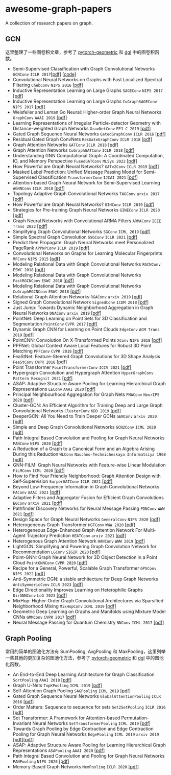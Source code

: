 # awesome-graph-papers
A collection of research papers on graph.

## GCN
这里整理了一些图卷积文章，参考了 [pytorch-geometric](https://pytorch-geometric.readthedocs.io/en/latest/modules/nn.html#pooling-layers) 和 [dgl](https://docs.dgl.ai/api/python/nn-pytorch.html#global-pooling-layers) 中的图卷积函数。
- Semi-Supervised Classification with Graph Convolutional Networks `GCNConv` `ICLR 2017`[[pdf]](https://arxiv.org/pdf/1609.02907.pdf) [[code]](https://github.com/tkipf/pygcn)
- Convolutional Neural Networks on Graphs with Fast Localized Spectral Filtering `ChebConv` `NIPS 2016` [[pdf]](https://arxiv.org/pdf/1606.09375.pdf)
- Inductive Representation Learning on Large Graphs `SAGEConv` `NIPS 2017` [[pdf]](https://arxiv.org/pdf/1706.02216.pdf)
- Inductive Representation Learning on Large Graphs `CuGraphSAGEConv` `NIPS 2017` [[pdf]](https://arxiv.org/pdf/1706.02216.pdf)
- Weisfeiler and Leman Go Neural: Higher-order Graph Neural Networks `GraphConv` `AAAI 2019` [[pdf]](https://arxiv.org/pdf/1810.02244.pdf)
- Learning Representations of Irregular Particle-detector Geometry with Distance-weighted Graph Networks `GravNetConv` `EPJ C 2019` [[pdf]](https://arxiv.org/pdf/1902.07987.pdf)
- Gated Graph Sequence Neural Networks `GatedGraphConv` `ICLR 2016` [[pdf]](https://arxiv.org/pdf/1511.05493.pdf)
- Residual Gated Graph ConvNets `ResGateGraphConv` `ICLR 2018` [[pdf]](https://arxiv.org/pdf/1711.07553.pdf)
- Graph Attention Networks `GATConv` `ICLR 2018` [[pdf]](https://arxiv.org/pdf/1710.10903.pdf)
- Graph Attention Networks `CuGraphGATConv` `ICLR 2018` [[pdf]](https://arxiv.org/pdf/1710.10903.pdf)
- Understanding GNN Computational Graph: A Coordinated Computation, IO, and Memory Perspective `FusedGATConv` `MLSys 2022` [[pdf]](https://arxiv.org/abs/2110.09524)
- How Powerful are Graph Neural Networks? `GATv2Conv` `ICLR 2019` [[pdf]](https://arxiv.org/pdf/1810.00826.pdf)
- Masked Label Prediction: Unified Message Passing Model for Semi-Supervised Classification `TransformerConv` `IJCAI 2021` [[pdf]](https://arxiv.org/pdf/2009.03509.pdf)
- Attention-based Graph Neural Network for Semi-Supervised Learning `AGNNConv` `ICLR 2018` [[pdf]](https://arxiv.org/pdf/1803.03735.pdf)
- Topology Adaptive Graph Convolutional Networks `TAGConv` `arxiv 2017` [[pdf]](https://arxiv.org/pdf/1710.10370.pdf)
- How Powerful are Graph Neural Networks? `GINConv` `ICLR 2019` [[pdf]](https://arxiv.org/pdf/1810.00826.pdf)
- Strategies for Pre-training Graph Neural Networks `GINEConv` `ICLR 2020` [[pdf]](https://arxiv.org/pdf/1905.12265.pdf)
- Graph Neural Networks with Convolutional ARMA Filters `ARMAConv` `IEEE Trans 2022` [[pdf]](https://arxiv.org/pdf/1901.01343.pdf)
- Simplifying Graph Convolutional Networks `SGConv` `ICML 2019` [[pdf]](https://arxiv.org/pdf/1902.07153.pdf)
- Simple Spectral Graph Convolution `SSGConv` `ICLR 2021` [[pdf]](https://openreview.net/pdf?id=CYO5T-YjWZV)
- Predict then Propagate: Graph Neural Networks meet Personalized PageRank `APPNPConv` `ICLR 2019` [[pdf]](https://arxiv.org/pdf/1810.05997.pdf)
- Convolutional Networks on Graphs for Learning Molecular Fingerprints `MFConv` `NIPS 2015` [[pdf]](https://arxiv.org/pdf/1509.09292.pdf)
- Modeling Relational Data with Graph Convolutional Networks `RGCNConv` `ESWC 2018` [[pdf]](https://arxiv.org/pdf/1703.06103.pdf)
- Modeling Relational Data with Graph Convolutional Networks `FastRGCNConv` `ESWC 2018` [[pdf]](https://arxiv.org/pdf/1703.06103.pdf)
- Modeling Relational Data with Graph Convolutional Networks `CuGraphRGCNConv` `ESWC 2018` [[pdf]](https://arxiv.org/pdf/1703.06103.pdf)
- Relational Graph Attention Networks `RGAConv` `arxiv 2019` [[pdf]](https://arxiv.org/abs/1904.05811)
- Signed Graph Convolutional Network `SignedConv` `ICDM 2018` [[pdf]](https://arxiv.org/pdf/1808.06354.pdf)
- Just Jump: Towards Dynamic Neighborhood Aggregation in Graph Neural Networks `DNAConv` `arxiv 2019` [[pdf]](https://arxiv.org/abs/1904.04849)
- PointNet: Deep Learning on Point Sets for 3D Classification and Segmentation `PointConv` `CVPR 2017` [[pdf]](https://arxiv.org/pdf/1612.00593.pdf)
- Dynamic Graph CNN for Learning on Point Clouds `EdgeConv` `ACM Trans 2019` [[pdf]](https://arxiv.org/pdf/1801.07829.pdf)
- PointCNN: Convolution On X-Transformed Points `XConv` `NIPS 2018` [[pdf]](https://arxiv.org/pdf/1801.07791.pdf)
- PPFNet: Global Context Aware Local Features for Robust 3D Point Matching `PPFConv` `CVPR 2018` [[pdf]](https://arxiv.org/pdf/1802.02669.pdf)
- FeaStNet: Feature-Steered Graph Convolutions for 3D Shape Analysis `FeaStConv` `CVPR 2018` [[pdf]](https://arxiv.org/abs/1706.05206)
- Point Transformer `PointTransformerConv` `ICCV 2021` [[pdf]](https://arxiv.org/abs/2012.09164)
- Hypergraph Convolution and Hypergraph Attention `HyperGraphConv` `Pattern Recognit 2021` [[pdf]](https://arxiv.org/abs/1901.08150)
- ASAP: Adaptive Structure Aware Pooling for Learning Hierarchical Graph Representations `LEConv` `AAAI 2020` [[pdf]](https://arxiv.org/abs/1911.07979)
- Principal Neighbourhood Aggregation for Graph Nets `PNAConv` `NeurIPS 2020` [[pdf]](https://arxiv.org/pdf/2004.05718.pdf)
- Cluster-GCN: An Efficient Algorithm for Training Deep and Large Graph Convolutional Networks `ClusterConv` `KDD 2019` [[pdf]](https://arxiv.org/pdf/1905.07953.pdf)
- DeeperGCN: All You Need to Train Deeper GCNs `GENConv` `arxiv 2020` [[pdf]](https://arxiv.org/pdf/2006.07739.pdf)
- Simple and Deep Graph Convolutional Networks `GCN2Conv` `ICML 2020` [[pdf]](https://arxiv.org/pdf/2007.02133.pdf)
- Path Integral Based Convolution and Pooling for Graph Neural Networks `PANConv` `NIPS 2020` [[pdf]](https://arxiv.org/pdf/2006.16811.pdf)
- A Reduction of a Graph to a Canonical Form and an Algebra Arising During this Reduction `WLConv` `Nauchno-Technicheskaya Informatsiya 1968` [[pdf]](https://www.iti.zcu.cz/wl2018/pdf/wl_paper_translation.pdf)
- GNN-FiLM: Graph Neural Networks with Feature-wise Linear Modulation `FiLMConv` `ICML 2020` [[pdf]](https://arxiv.org/abs/1906.12192)
- How to Find Your Friendly Neighborhood: Graph Attention Design with Self-Supervision `SurperGATConv` `ICLR 2021` [[pdf]](https://openreview.net/pdf?id=Wi5KUNlqWty)
- Beyond Low-Frequency Information in Graph Convolutional Networks `FAConv` `AAAI 2021` [[pdf]](https://arxiv.org/abs/2101.00797)
- Adaptive Filters and Aggregator Fusion for Efficient Graph Convolutions `EGConv` `arXiv 2021` [[pdf]](https://arxiv.org/abs/2104.01481)
- Pathfinder Discovery Networks for Neural Message Passing `PDNConv` `WWW 2021` [[pdf]](https://arxiv.org/abs/2010.12878)
- Design Space for Graph Neural Networks `GeneralConv` `NIPS 2020` [[pdf]](https://arxiv.org/pdf/2011.08843.pdf)
- Heterogeneous Graph Transformer `HGTConv` `WWW 2020` [[pdf]](https://arxiv.org/pdf/2003.01332.pdf)
- Heterogeneous Edge-Enhanced Graph Attention Network For Multi-Agent Trajectory Prediction `HEATConv` `arxiv 2021` [[pdf]](https://arxiv.org/abs/2106.07161)
- Heterogenous Graph Attention Network `HANConv` `WWW 2019` [[pdf]](https://arxiv.org/pdf/1903.07293.pdf)
- LightGCN: Simplifying and Powering Graph Convolution Network for Recommendation `LGConv` `SIGIR 2020` [[pdf]](https://arxiv.org/pdf/2002.02126.pdf)
- Point-GNN: Graph Neural Network for 3D Object Detection in a Point Cloud `PointGNNConv` `CVPR 2020` [[pdf]](https://arxiv.org/pdf/2003.01251.pdf)
- Recipe for a General, Powerful, Scalable Graph Transformer `GPSConv` `NIPS 2022` [[pdf]](https://arxiv.org/abs/2205.12454)
- Anti-Symmetric DGN: a stable architecture for Deep Graph Networks `AntiSymmericConv` `ICLR 2023` [[pdf]](https://arxiv.org/abs/2210.09789)
- Edge Directionality Improves Learning on Heterophilic Graphs `DirGNNConv` `LoG 2023` [[pdf]](https://arxiv.org/abs/2305.10498)
- MixHop: Higher-Order Graph Convolutional Architectures via Sparsified Neighborhood Mixing `MixHopConv` `ICML 2019` [[pdf]](https://arxiv.org/pdf/1905.00067.pdf)
- Geometric Deep Learning on Graphs and Manifolds using Mixture Model CNNs `GMMConv` `CVPR 2017` [[pdf]](https://arxiv.org/pdf/1611.08402.pdf)
- Neural Message Passing for Quantum Chemistry `NNConv` `ICML 2017` [[pdf]](https://arxiv.org/pdf/1704.01212.pdf)


## Graph Pooling
常用的简单的图池化方法有 SumPooling, AvgPooling 和 MaxPooling，这里列举一些其他的更加复杂的图池化方法，参考了 [pytorch-geometric](https://pytorch-geometric.readthedocs.io/en/latest/modules/nn.html#pooling-layers) 和 [dgl](https://docs.dgl.ai/api/python/nn-pytorch.html#global-pooling-layers) 中的图池化函数。
- An End-to-End Deep Learning Architecture for Graph Classification `SortPooling` `AAAI 2018` [[pdf]](https://ojs.aaai.org/index.php/AAAI/article/view/11782)
- Graph U-Nets `TopKPooling` `ICML 2019` [[pdf]](https://arxiv.org/abs/1905.05178)
- Self-Attention Graph Pooling `SAGPooling` `ICML 2019` [[pdf]](https://arxiv.org/abs/1904.08082)
- Gated Graph Sequence Neural Networks `GlobalAttentionPooling` `ICLR 2016` [[pdf]](https://arxiv.org/abs/1511.05493)
- Order Matters: Sequence to sequence for sets `Set2SetPooling` `ICLR 2016` [[pdf]](https://arxiv.org/abs/1511.06391)
- Set Transformer: A Framework for Attention-based Permutation-Invariant Neural Networks `SetTransformerPooling` `ICML 2019` [[pdf]](https://arxiv.org/abs/1810.00825)
- Towards Graph Pooling by Edge Contraction and Edge Contraction Pooling for Graph Neural Networks  `EdgePooling` `ICML 2019` `arxiv 2019` [[pdf]](https://mediatum.ub.tum.de/doc/1521739/document.pdf)[[pdf]](https://arxiv.org/abs/1905.10990)
- ASAP: Adaptive Structure Aware Pooling for Learning Hierarchical Graph Representations `ASAPooling` `AAAI 2020` [[pdf]](https://arxiv.org/abs/1911.07979)
- Path Integral Based Convolution and Pooling for Graph Neural Networks `PANPooling` `NIPS 2020` [[pdf]](https://arxiv.org/abs/2006.16811)
- Memory-Based Graph Networks `MemPooling` `ICLR 2020` [[pdf]](https://arxiv.org/abs/2002.09518)